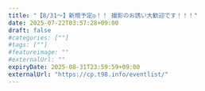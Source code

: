 ```yaml
---
title: "【8/31〜】新規予定◎！！ 撮影のお誘い大歓迎です！！！"
date: 2025-07-22T03:57:28+09:00
draft: false
#categories: [""]
#tags: [""]
#featureimage: ""
#externalUrl: ""
expiryDate: 2025-08-31T23:59:59+09:00
externalUrl: "https://cp.t98.info/eventlist/"
---
```


